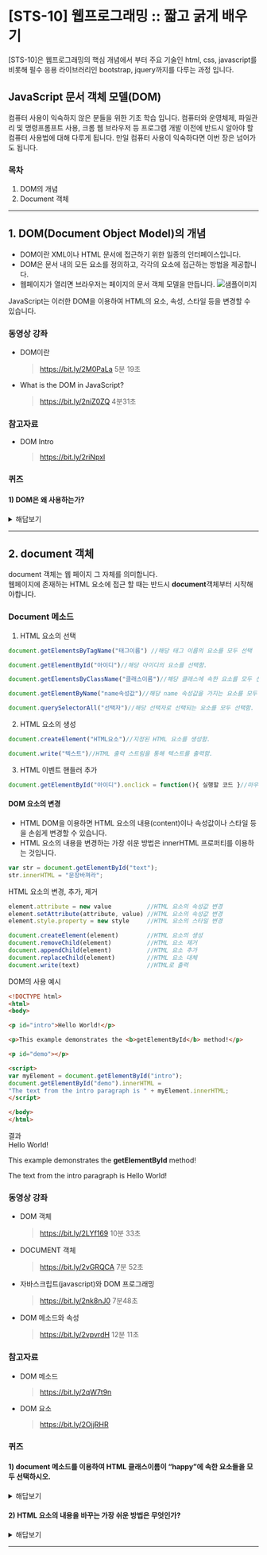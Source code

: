 # [STS-10] 웹프로그래밍 :: 짧고 굵게 배우기


[STS-10]은 웹프로그래밍의 핵심 개념에서 부터 주요 기술인 html, css, javascript를 비롯해 필수 응용 라이브러리인 bootstrap, jquery까지를 다루는 과정 입니다.

 ## JavaScript 문서 객체 모델(DOM)
컴퓨터 사용이 익숙하지 않은 분들을 위한 기초 학습 입니다. 컴퓨터와 운영체제, 파일관리 및 명령프롬프트 사용, 크롬 웹 브라우저 등 
프로그램 개발 이전에 반드시 알아야 할 컴퓨터 사용법에 대해 다루게 됩니다. 만일 컴퓨터 사용이 익숙하다면 이번 장은 넘어가도 됩니다.

### 목차
1. DOM의 개념
2. Document 객체

---
## 1. DOM(Document Object Model)의 개념

- DOM이란 XML이나 HTML 문서에 접근하기 위한 일종의 인터페이스입니다.<br>
- DOM은 문서 내의 모든 요소를 정의하고, 각각의 요소에 접근하는 방법을 제공합니다.
- 웹페이지가 열리면 브라우저는 페이지의 문서 객체 모델을 만듭니다.
![샘플이미지](https://imgur.com/RqsKzMb.jpg")

JavaScript는 이러한 DOM을 이용하여 HTML의 요소, 속성, 스타일 등을 변경할 수 있습니다.


### 동영상 강좌
- DOM이란
    >https://bit.ly/2M0PaLa  5분 19초
- What is the DOM in JavaScript?
    >https://bit.ly/2niZ0ZQ 
4분31초

### 참고자료
- DOM Intro
    >https://bit.ly/2riNpxI 


### 퀴즈
#### 1) DOM은 왜 사용하는가?
<details>
<summary>해답보기</summary>
<p></p>
<div markdown="1">

```
HTML의 요소, 속성, 스타일 등을 변경할 수 있습니다.
```
</div>
</details> 

---

## 2. document 객체

document 객체는 웹 페이지 그 자체를 의미합니다. <br>
웹페이지에 존재하는 HTML 요소에 접근 할 때는 반드시 **document**객체부터 시작해야합니다.
### Document 메소드

1) HTML 요소의 선택
```javascript
document.getElementsByTagName("태그이름") //해당 태그 이름의 요소를 모두 선택

document.getElementById("아이디")//해당 아이디의 요소를 선택함.

document.getElementsByClassName("클래스이름")//해당 클래스에 속한 요소를 모두 선택함.

document.getElementByName("name속성값")//해당 name 속성값을 가지는 요소를 모두 선택함.

document.querySelectorAll("선택자")//해당 선택자로 선택되는 요소를 모두 선택함.
```
2) HTML 요소의 생성
```javascript
document.createElement("HTML요소")//지정된 HTML 요소를 생성함.

document.write("텍스트")//HTML 출력 스트림을 통해 텍스트를 출력함.
```
3) HTML 이벤트 핸들러 추가
```javascript
document.getElementById("아이디").onclick = function(){ 실행할 코드 }//마우스 클릭 이벤트와 연결될 이벤트 핸들러 코드를 추가함.
```

#### DOM 요소의 변경

- HTML DOM을 이용하면 HTML 요소의 내용(content)이나 속성값이나 스타일 등을 손쉽게 변경할 수 있습니다.
- HTML 요소의 내용을 변경하는 가장 쉬운 방법은 innerHTML 프로퍼티를 이용하는 것입니다.

```javascript
var str = document.getElementById("text");
str.innerHTML = "문장바껴라";
```
HTML 요소의 변경, 추가, 제거
```javascript
element.attribute = new value          //HTML 요소의 속성값 변경
element.setAttribute(attribute, value) //HTML 요소의 속성값 변경
element.style.property = new style     //HTML 요소의 스타일 변경

document.createElement(element)        //HTML 요소의 생성
document.removeChild(element)          //HTML 요소 제거
document.appendChild(element)          //HTML 요소 추가
document.replaceChild(element)         //HTML 요소 대체
document.write(text)                   //HTML로 출력
```

DOM의 사용 예시
```html
<!DOCTYPE html>
<html>
<body>

<p id="intro">Hello World!</p>

<p>This example demonstrates the <b>getElementById</b> method!</p>

<p id="demo"></p>

<script>
var myElement = document.getElementById("intro");
document.getElementById("demo").innerHTML = 
"The text from the intro paragraph is " + myElement.innerHTML;
</script>

</body>
</html>

```
결과<br>
Hello World!

This example demonstrates the **getElementById** method!

The text from the intro paragraph is Hello World!


### 동영상 강좌
- DOM 객체
    >https://bit.ly/2LYf169 
10분 33초
- DOCUMENT 객체
    >https://bit.ly/2vGRQCA 
7분 52초
- 자바스크립트(javascript)와 DOM 프로그래밍
    >https://bit.ly/2nk8nJ0 
7분48초
- DOM 메소드와 속성
    >https://bit.ly/2vpvrdH 
12분 11초

### 참고자료
- DOM 메소드
    >https://bit.ly/2qW7t9n 
- DOM 요소
    >https://bit.ly/2OjjRHR 

### 퀴즈
#### 1) document 메소드를 이용하여 HTML 클래스이름이 “happy”에 속한 요소들을 모두 선택하시오.
<details>
<summary>해답보기</summary>
<p></p>
<div markdown="1">

```javascript
document.getElementsByClassName("happy")
```
</div>
</details> 

#### 2) HTML 요소의 내용을 바꾸는 가장 쉬운 방법은 무엇인가?
<details>
<summary>해답보기</summary>
<p></p>
<div markdown="1">

```
innerHTML 메소드를 사용하여 바꾼다. 
ex) str.innerHTML="바꾸기";
```
</div>
</details> 

---



